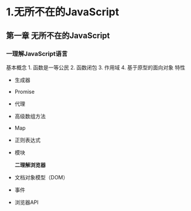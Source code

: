 # 1.无所不在的JavaScript



## 第一章 无所不在的JavaScript

### 一理解JavaScript语言

基本概念 1. 函数是一等公民 2. 函数闭包 3. 作用域 4. 基于原型的面向对象 特性

* 生成器
* Promise
* 代理
* 高级数组方法
* Map
* 正则表达式
* 模块

  **二理解浏览器**

* 文档对象模型（DOM）
* 事件
* 浏览器API

